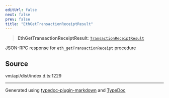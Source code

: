 ```yaml
---
editUrl: false
next: false
prev: false
title: "EthGetTransactionReceiptResult"
---
```


> **EthGetTransactionReceiptResult**: [`TransactionReceiptResult`](/generated/type-aliases/transactionreceiptresult/)

JSON-RPC response for `eth_getTransactionReceipt` procedure

## Source

vm/api/dist/index.d.ts:1229

***
Generated using [typedoc-plugin-markdown](https://www.npmjs.com/package/typedoc-plugin-markdown) and [TypeDoc](https://typedoc.org/)
